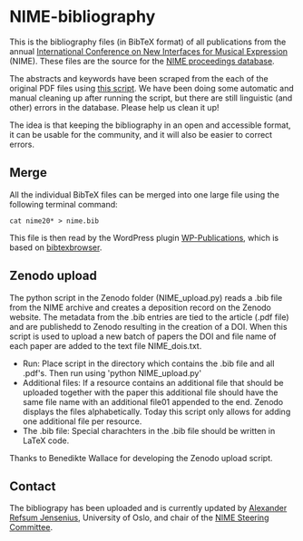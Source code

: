 NIME-bibliography
=================

This is the bibliography files (in BibTeX format) of all publications from the annual [International Conference on New Interfaces for Musical Expression](http://www.nime.org) (NIME). These files are the source for the [NIME proceedings database](http://www.nime.org/archives/). 

The abstracts and keywords have been scraped from the each of the original PDF files using [this script](https://github.com/olovholm/NIME). We have been doing some automatic and manual cleaning up after running the script, but there are still linguistic (and other) errors in the database. Please help us clean it up!

The idea is that keeping the bibliography in an open and accessible format, it can be usable for the community, and it will also be easier to correct errors. 

Merge 
--------

All the individual BibTeX files can be merged into one large file using the following terminal command: 

    cat nime20* > nime.bib

This file is then read by the  WordPress plugin [WP-Publications](http://www.monperrus.net/martin/wp-publications), which is based on [bibtexbrowser](http://www.monperrus.net/martin/bibtexbrowser/). 


Zenodo upload
--------------

The python script in the Zenodo folder (NIME_upload.py) reads a .bib file from the NIME archive and creates a deposition record on the Zenodo website. The metadata from the .bib entries are tied to the article (.pdf file) and are publishedd to Zenodo resulting in the creation of a DOI. When this script is used to upload a new batch of papers the DOI
and file name of each paper are added to the text file NIME_dois.txt. 

- Run: Place script in the directory which contains the .bib file and all .pdf's. Then run using 'python NIME_upload.py'
- Additional files: If a resource contains an additional file that should be uploaded together with the paper this additional file should have the same file name with an additional file01 appended to the end. Zenodo displays the files alphabetically. Today this script only allows for adding one additional file per resource.
- The .bib file: Special charachters in the .bib file should be written in LaTeX code.

Thanks to Benedikte Wallace for developing the Zenodo upload script. 


Contact
-------
The bibliograpy has been uploaded and is currently updated by [Alexander Refsum Jensenius](http://www.hf.uio.no/imv/english/people/aca/alexanje/index.html), University of Oslo, and chair of the [NIME Steering Committee](http://www.nime.org/committee/).